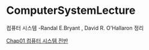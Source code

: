 # ComputerSystemLecture
컴퓨터 시스템 -Randal E.Bryant , David R. O'Hallaron 정리

[Chap01 컴퓨터 시스템 전반](https://github.com/enaenen/ComputerSystemLecture/blob/main/Chap01%20%EC%BB%B4%ED%93%A8%ED%84%B0%20%EC%8B%9C%EC%8A%A4%ED%85%9C%EC%9C%BC%EB%A1%9C%EC%9D%98%20%EC%97%AC%ED%96%89.md)
